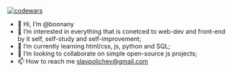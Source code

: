 [![codewars](https://www.codewars.com/users/username/badges/large)](https://www.codewars.com/users/username) 
- 👋 Hi, I’m @boonany
- 👀 I’m interested  in everything that is conetced to web-dev and front-end by it self, self-study and self-improvement;
- 🌱 I’m currently learning html/css, js, python and SQL;
- 💞️ I’m looking to collaborate on simple open-source js projects;
- 📫 How to reach me slavpolichev@gmail.com

<!---
boonany/boonany is a ✨ special ✨ repository because its `README.md` (this file) appears on your GitHub profile.
You can click the Preview link to take a look at your changes.
--->
